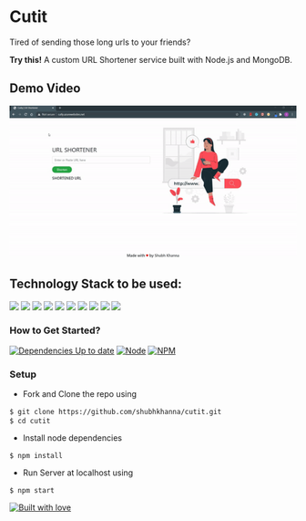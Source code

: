 # Cutit

Tired of sending those long urls to your friends?

<b>Try this!</b> A custom URL Shortener service built with Node.js and MongoDB.


## Demo Video

<p align="center"><img src="https://github.com/shubhkhanna/cutit/blob/main/demo.gif"></p>

## Technology Stack to be used:

<img src="https://img.shields.io/badge/html5%20-%23E34F26.svg?&style=for-the-badge&logo=html5&logoColor=white"/> <img src="https://img.shields.io/badge/css3%20-%231572B6.svg?&style=for-the-badge&logo=css3&logoColor=white"/> <img src="https://img.shields.io/badge/javascript%20-%23323330.svg?&style=for-the-badge&logo=javascript&logoColor=%23F7DF1E"/> <img src="https://img.shields.io/badge/node.js%20-%2343853D.svg?&style=for-the-badge&logo=node.js&logoColor=white"/> <img src="https://img.shields.io/badge/express.js%20-%23404d59.svg?&style=for-the-badge"/> <img src="https://img.shields.io/badge/bootstrap%20-%23563D7C.svg?&style=for-the-badge&logo=bootstrap&logoColor=white"/> <img src="https://img.shields.io/badge/git%20-%23F05033.svg?&style=for-the-badge&logo=git&logoColor=white"/> <img src ="https://img.shields.io/badge/MongoDB-%234ea94b.svg?&style=for-the-badge&logo=mongodb&logoColor=white"/> <img src="https://img.shields.io/badge/github%20-%23121011.svg?&style=for-the-badge&logo=github&logoColor=white"/> <img src="https://img.shields.io/badge/azure%20-%230072C6.svg?&style=for-the-badge&logo=azure-devops&logoColor=white"/>

### How to Get Started?

[![Dependencies Up to date](https://img.shields.io/badge/dependencies-up%20to%20date-brightgreen)](https://github.com/shubhkhanna/cutit/blob/master/package-lock.json) [![Node](https://img.shields.io/badge/node%40latest-%3E%3D%206.0.0-brightgreen)](https://nodejs.org/en/)
[![NPM](https://img.shields.io/npm/v/npm/latest)](https://www.npmjs.com/)

### Setup

- Fork and Clone the repo using

```
$ git clone https://github.com/shubhkhanna/cutit.git
$ cd cutit
```

- Install node dependencies

```
$ npm install
```

- Run Server at localhost using

```
$ npm start
```

[![Built with love](https://forthebadge.com/images/badges/built-with-love.svg)](https://github.com/shubhkhanna/cutit)
